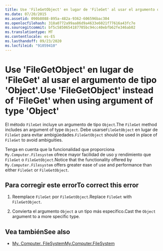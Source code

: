 ```yaml
---
title: Use 'FileGetObject' en lugar de 'FileGet' al usar el argumento de tipo 'Object'.
ms.date: 07/20/2015
ms.assetid: 090b8088-895a-482a-9362-606596bac304
ms.openlocfilehash: 318a0772a99aa86d9a4633e6021f77616a43fc7e
ms.sourcegitcommit: bf5c5850654187705bc94cc40ebfb62fe346ab02
ms.translationtype: MT
ms.contentlocale: es-ES
ms.lasthandoff: 09/23/2020
ms.locfileid: "91059410"
---
```

# <a name="use-filegetobject-instead-of-fileget-when-using-argument-of-type-object"></a><span data-ttu-id="cfdbb-102">Use 'FileGetObject' en lugar de 'FileGet' al usar el argumento de tipo 'Object'.</span><span class="sxs-lookup"><span data-stu-id="cfdbb-102">Use 'FileGetObject' instead of 'FileGet' when using argument of type 'Object'</span></span>

<span data-ttu-id="cfdbb-103">El método `FileGet` incluye un argumento de tipo `Object`.</span><span class="sxs-lookup"><span data-stu-id="cfdbb-103">The `FileGet` method includes an argument of type `Object`.</span></span> <span data-ttu-id="cfdbb-104">Debe usarse`FileGetObject` en lugar de `FileGet` para evitar ambigüedades.</span><span class="sxs-lookup"><span data-stu-id="cfdbb-104">`FileGetObject` should be used in place of `FileGet` to avoid ambiguities.</span></span>  
  
 <span data-ttu-id="cfdbb-105">Tenga en cuenta que la funcionalidad que proporciona `My.Computer.Filesystem` ofrece mayor facilidad de uso y rendimiento que `FileGet` o `FileGetObject`.</span><span class="sxs-lookup"><span data-stu-id="cfdbb-105">Notice that the functionality offered by `My.Computer.Filesystem` offers greater ease of use and performance than either `FileGet` or `FileGetObject`.</span></span>  
  
## <a name="to-correct-this-error"></a><span data-ttu-id="cfdbb-106">Para corregir este error</span><span class="sxs-lookup"><span data-stu-id="cfdbb-106">To correct this error</span></span>  
  
1. <span data-ttu-id="cfdbb-107">Reemplace `FileGet` por `FileGetObject`.</span><span class="sxs-lookup"><span data-stu-id="cfdbb-107">Replace `FileGet` with `FileGetObject`.</span></span>  
  
2. <span data-ttu-id="cfdbb-108">Convierta el argumento `Object` a un tipo más específico.</span><span class="sxs-lookup"><span data-stu-id="cfdbb-108">Cast the `Object` argument to a more specific type.</span></span>  
  
## <a name="see-also"></a><span data-ttu-id="cfdbb-109">Vea también</span><span class="sxs-lookup"><span data-stu-id="cfdbb-109">See also</span></span>

- [<span data-ttu-id="cfdbb-110">My. Computer. FileSystem</span><span class="sxs-lookup"><span data-stu-id="cfdbb-110">My.Computer.FileSystem</span></span>](xref:Microsoft.VisualBasic.FileIO.FileSystem)
